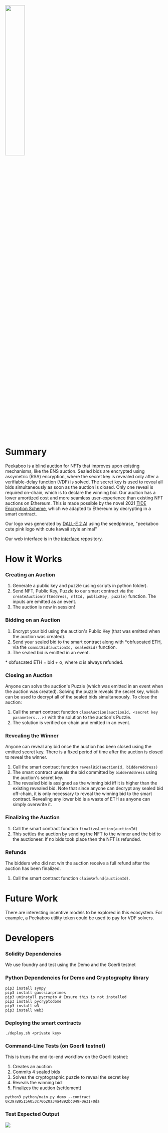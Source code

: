 <img src="https://github.com/peekaboo-dex/contracts/blob/main/peekaboo.png" width="35%" height="35%" />

# Summary
Peekaboo is a blind auction for NFTs that improves upon existing mechanisms, like the ENS auction. Sealed bids are encrypted using assymetric (RSA) encryption, where the secret key is revealed only after a verifiable-delay function (VDF) is solved. The secret key is used to reveal all bids simultaneously as soon as the auction is closed. Only one reveal is required on-chain, which is to declare the winning bid. Our auction has a lower amortized cost and more seamless user-experience than existing NFT auctions on Ethereum. This is made possible by the novel 2021 <a href="https://eprint.iacr.org/2021/1293.pdf" target="_blank">TIDE Encryption Scheme</a>, which we adapted to Ethereum by decrypting in a smart contract. 

Our logo was generated by <a href="https://openai.com/dall-e-2/" target="_blank">DALL-E 2 AI</a> using the seedphrase, "peekaboo cute pink logo with cute kawaii style animal"

Our web interface is in the [interface](https://github.com/peekaboo-dex/interface) repository.

# How it Works

### Creating an Auction
1.	Generate a public key and puzzle (using scripts in python folder).
2.	Send NFT, Public Key, Puzzle to our smart contract via the `createAuction(nftAddress, nftId, publicKey, puzzle)` function. The inputs are emitted as an event.
3.	The auction is now in session!

### Bidding on an Auction
1.	Encrypt your bid using the auction's Public Key (that was emitted when the auction was created).
2.	Send your sealed bid to the smart contract along with \*obfuscated ETH, via the `commitBid(auctionId, sealedBid)` function.
3.	The sealed bid is emitted in an event.

\* obfuscated ETH = bid + α, where α is always refunded.

### Closing an Auction
Anyone can solve the auction's Puzzle (which was emitted in an event when the auction was created). Solving the puzzle reveals the secret key, which can be used to decrypt all of the sealed bids simultaneously. To close the auction:
1. Call the smart contract function `closeAuction(auctionId, <secret key parameters...>)` with the solution to the auction's Puzzle.
2. The solution is verified on-chain and emitted in an event.

### Revealing the Winner
Anyone can reveal any bid once the auction has been closed using the emitted secret key. There is a fixed period of time after the auction is closed to reveal the winner. 
1. Call the smart contract function `revealBid(auctionId, bidderAddress)`
2. The smart contract unseals the bid committed by `bidderAddress` using the auction's secret key.
3. The revealed bid is assigned as the winning bid iff it is higher than the existing revealed bid. Note that since anyone can decrypt any sealed bid off-chain, it is only necessary to reveal the winning bid to the smart contract. Revealing any lower bid is a waste of ETH as anyone can simply overwrite it. 

### Finalizing the Auction
1. Call the smart contract function `finalizeAuction(auctionId)`
2. This settles the auction by sending the NFT to the winner and the bid to the auctioneer. If no bids took place then the NFT is refunded.

### Refunds
The bidders who did not win the auction receive a full refund after the auction has been finalized.
1. Call the smart contract function `claimRefund(auctionId)`.

# Future Work

There are interesting incentive models to be explored in this ecosystem. For example, a Peekaboo utility token could be used to pay for VDF solvers.

# Developers

### Solidity Dependencies
We use foundry and test using the Demo and the Goerli testnet

### Python Dependencies for Demo and Cryptography library
```
pip3 install sympy
pip3 install gaussianprimes
pip3 uninstall pycrypto # Ensure this is not installed
pip3 install pycryptodome
pip3 install w3
pip3 install web3
```

### Deploying the smart contracts
```
./deploy.sh <private key>
```

### Command-Line Tests (on Goerli testnet)
This is truns the end-to-end workflow on the Goerli testnet:
1. Creates an auction
2. Commits 4 sealed bids
3. Solves the cryptographic puzzle to reveal the secret key
4. Reveals the winning bid
5. Finalizes the auction (settlement)

```
python3 python/main.py demo --contract 0x397B9515A053c70620a34a4B92bc049F0e31F0da
```

### Test Expected Output
<img src="https://github.com/peekaboo-dex/contracts/blob/main/demo_output.png" />
